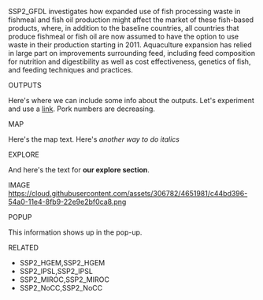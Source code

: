 SSP2_GFDL investigates how expanded use of fish processing waste in fishmeal and fish oil production might affect the market of these fish-based products, where, in addition to the baseline countries, all countries that produce fishmeal or fish oil are now assumed to have the option to use waste in their production starting in 2011. Aquaculture expansion has relied in large part on improvements surrounding feed, including feed composition for nutrition and digestibility as well as cost effectiveness, genetics of fish, and feeding techniques and practices.

OUTPUTS

Here's where we can include some info about the outputs. Let's experiment and use a [link](somewhere.com). Pork numbers are decreasing.

MAP

Here's the map text. Here's _another way to do italics_

EXPLORE

And here's the text for **our explore section**.

IMAGE
https://cloud.githubusercontent.com/assets/306782/4651981/c44bd396-54a0-11e4-8fb9-22e9e2bf0ca8.png

POPUP

This information shows up in the pop-up.

RELATED
- SSP2_HGEM,SSP2_HGEM
- SSP2_IPSL,SSP2_IPSL
- SSP2_MIROC,SSP2_MIROC
- SSP2_NoCC,SSP2_NoCC

